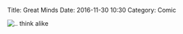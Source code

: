 Title: Great Minds
Date: 2016-11-30 10:30
Category: Comic

<img src="{filename}/images/greatminds.jpg" alt=".. think alike" title=".. think alike" style="max-width: 100%;height: auto;"/>